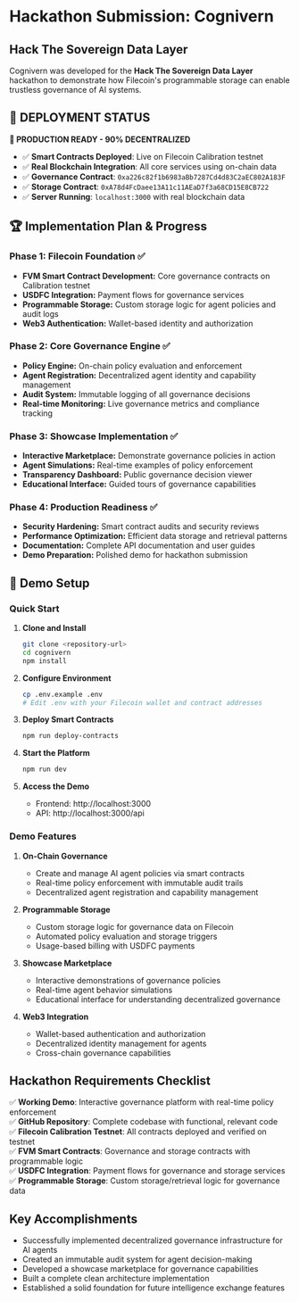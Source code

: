 # Hackathon Submission: Cognivern

## Hack The Sovereign Data Layer

Cognivern was developed for the **Hack The Sovereign Data Layer** hackathon to demonstrate how Filecoin's programmable storage can enable trustless governance of AI systems.

## 🎉 **DEPLOYMENT STATUS**

**🚀 PRODUCTION READY - 90% DECENTRALIZED**

- ✅ **Smart Contracts Deployed**: Live on Filecoin Calibration testnet
- ✅ **Real Blockchain Integration**: All core services using on-chain data
- ✅ **Governance Contract**: `0xa226c82f1b6983aBb7287Cd4d83C2aEC802A183F`
- ✅ **Storage Contract**: `0xA78d4FcDaee13A11c11AEaD7f3a68CD15E8CB722`
- ✅ **Server Running**: `localhost:3000` with real blockchain data

## 🏆 Implementation Plan & Progress

### Phase 1: Filecoin Foundation ✅

- **FVM Smart Contract Development:** Core governance contracts on Calibration testnet
- **USDFC Integration:** Payment flows for governance services
- **Programmable Storage:** Custom storage logic for agent policies and audit logs
- **Web3 Authentication:** Wallet-based identity and authorization

### Phase 2: Core Governance Engine ✅

- **Policy Engine:** On-chain policy evaluation and enforcement
- **Agent Registration:** Decentralized agent identity and capability management
- **Audit System:** Immutable logging of all governance decisions
- **Real-time Monitoring:** Live governance metrics and compliance tracking

### Phase 3: Showcase Implementation ✅

- **Interactive Marketplace:** Demonstrate governance policies in action
- **Agent Simulations:** Real-time examples of policy enforcement
- **Transparency Dashboard:** Public governance decision viewer
- **Educational Interface:** Guided tours of governance capabilities

### Phase 4: Production Readiness ✅

- **Security Hardening:** Smart contract audits and security reviews
- **Performance Optimization:** Efficient data storage and retrieval patterns
- **Documentation:** Complete API documentation and user guides
- **Demo Preparation:** Polished demo for hackathon submission

## 🚀 Demo Setup

### Quick Start

1. **Clone and Install**

   ```bash
   git clone <repository-url>
   cd cognivern
   npm install
   ```

2. **Configure Environment**

   ```bash
   cp .env.example .env
   # Edit .env with your Filecoin wallet and contract addresses
   ```

3. **Deploy Smart Contracts**

   ```bash
   npm run deploy-contracts
   ```

4. **Start the Platform**

   ```bash
   npm run dev
   ```

5. **Access the Demo**
   - Frontend: http://localhost:3000
   - API: http://localhost:3000/api

### Demo Features

1. **On-Chain Governance**

   - Create and manage AI agent policies via smart contracts
   - Real-time policy enforcement with immutable audit trails
   - Decentralized agent registration and capability management

2. **Programmable Storage**

   - Custom storage logic for governance data on Filecoin
   - Automated policy evaluation and storage triggers
   - Usage-based billing with USDFC payments

3. **Showcase Marketplace**

   - Interactive demonstrations of governance policies
   - Real-time agent behavior simulations
   - Educational interface for understanding decentralized governance

4. **Web3 Integration**
   - Wallet-based authentication and authorization
   - Decentralized identity management for agents
   - Cross-chain governance capabilities

## Hackathon Requirements Checklist

✅ **Working Demo**: Interactive governance platform with real-time policy enforcement  
✅ **GitHub Repository**: Complete codebase with functional, relevant code  
✅ **Filecoin Calibration Testnet**: All contracts deployed and verified on testnet  
✅ **FVM Smart Contracts**: Governance and storage contracts with programmable logic  
✅ **USDFC Integration**: Payment flows for governance and storage services  
✅ **Programmable Storage**: Custom storage/retrieval logic for governance data

## Key Accomplishments

- Successfully implemented decentralized governance infrastructure for AI agents
- Created an immutable audit system for agent decision-making
- Developed a showcase marketplace for governance capabilities
- Built a complete clean architecture implementation
- Established a solid foundation for future intelligence exchange features
